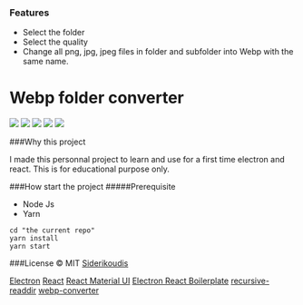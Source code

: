 ### Features

- Select the folder
- Select the quality
- Change all png, jpg, jpeg files in folder and subfolder into Webp with the same name.

# Webp folder converter

![](https://img.shields.io/github/stars/FrancoisSiderikoudis/Webp-Folder-Converter.svg) ![](https://img.shields.io/github/forks/FrancoisSiderikoudis/Webp-Folder-Converter.svg) ![](https://img.shields.io/github/tag/FrancoisSiderikoudis/Webp-Folder-Converter.svg) ![](https://img.shields.io/github/release/FrancoisSiderikoudis/Webp-Folder-Converter.svg) ![](https://img.shields.io/github/issues/FrancoisSiderikoudis/Webp-Folder-Converter.svg)

###Why this project

I made this personnal project to learn and use for a first time electron and react.
This is for educational purpose only.

###How start the project
#####Prerequisite

* Node Js
* Yarn

```
cd "the current repo"
yarn install
yarn start
```
###License
© MIT
[Siderikoudis](https://www.siderikoudis.fr/)

[Electron](https://www.electronjs.org/)
[React](https://reactjs.org/)
[React Material UI](https://material-ui.com/)
[Electron React Boilerplate](https://github.com/electron-react-boilerplate/electron-react-boilerplate)
[recursive-readdir](https://www.npmjs.com/package/recursive-readdir)
[webp-converter](https://www.npmjs.com/package/webp-converter)